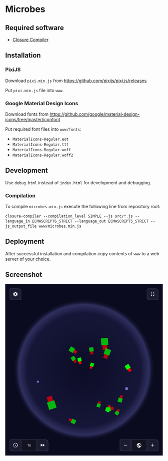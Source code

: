 # Microbes
## Required software
* [Closure Compiler](https://developers.google.com/closure/compiler/)

## Installation
### PixiJS
Download `pixi.min.js` from
https://github.com/pixijs/pixi.js/releases

Put `pixi.min.js` file into `www`.

### Google Material Design Icons
Download fonts from
https://github.com/google/material-design-icons/tree/master/iconfont

Put required font files into `www/fonts`:

* `MaterialIcons-Regular.eot`
* `MaterialIcons-Regular.ttf`
* `MaterialIcons-Regular.woff`
* `MaterialIcons-Regular.woff2`

## Development
Use `debug.html` instead of `index.html` for development and debugging.

### Compilation
To compile `microbes.min.js` execute the following line from repository root:
```lang=bash
closure-compiler --compilation_level SIMPLE --js src/*.js --language_in ECMASCRIPT6_STRICT --language_out ECMASCRIPT5_STRICT --js_output_file www/microbes.min.js
```

## Deployment
After successful installation and compilation copy contents of `www` to a web server of your choice.

## Screenshot
![Microbes Screenshot](/screenshot.png?raw=true)